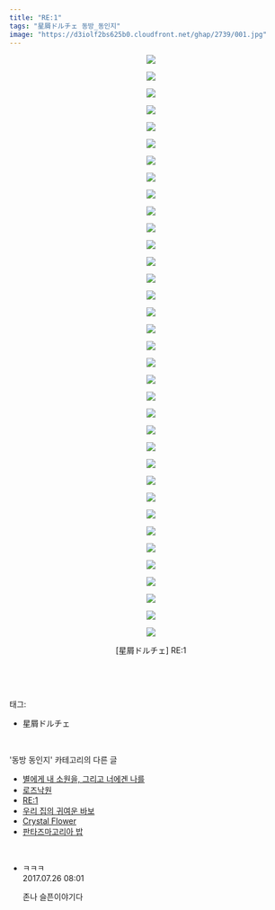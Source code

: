 ```yaml
---
title: "RE:1"
tags: "星屑ドルチェ 동방_동인지"
image: "https://d3iolf2bs625b0.cloudfront.net/ghap/2739/001.jpg"
---
```

<div class="article">
<p style="text-align: center; clear: none; float: none;"><img src="{{ site.imgserver3 }}/ghap/2739/001.jpg"/></p>
<p style="text-align: center; clear: none; float: none;"><img src="{{ site.imgserver3 }}/ghap/2739/002.jpg"/></p>
<p style="text-align: center; clear: none; float: none;"><img src="{{ site.imgserver3 }}/ghap/2739/003.jpg"/></p>
<p style="text-align: center; clear: none; float: none;"><img src="{{ site.imgserver3 }}/ghap/2739/004.jpg"/></p>
<p style="text-align: center; clear: none; float: none;"><img src="{{ site.imgserver3 }}/ghap/2739/005.jpg"/></p>
<p style="text-align: center; clear: none; float: none;"><img src="{{ site.imgserver3 }}/ghap/2739/006.jpg"/></p>
<p style="text-align: center; clear: none; float: none;"><img src="{{ site.imgserver3 }}/ghap/2739/007.jpg"/></p>
<p style="text-align: center; clear: none; float: none;"><img src="{{ site.imgserver3 }}/ghap/2739/008.jpg"/></p>
<p style="text-align: center; clear: none; float: none;"><img src="{{ site.imgserver3 }}/ghap/2739/009.jpg"/></p>
<p style="text-align: center; clear: none; float: none;"><img src="{{ site.imgserver3 }}/ghap/2739/010.jpg"/></p>
<p style="text-align: center; clear: none; float: none;"><img src="{{ site.imgserver3 }}/ghap/2739/011.jpg"/></p>
<p style="text-align: center; clear: none; float: none;"><img src="{{ site.imgserver3 }}/ghap/2739/012.jpg"/></p>
<p style="text-align: center; clear: none; float: none;"><img src="{{ site.imgserver3 }}/ghap/2739/013.jpg"/></p>
<p style="text-align: center; clear: none; float: none;"><img src="{{ site.imgserver3 }}/ghap/2739/014.jpg"/></p>
<p style="text-align: center; clear: none; float: none;"><img src="{{ site.imgserver3 }}/ghap/2739/015.jpg"/></p>
<p style="text-align: center; clear: none; float: none;"><img src="{{ site.imgserver3 }}/ghap/2739/016.jpg"/></p>
<p style="text-align: center; clear: none; float: none;"><img src="{{ site.imgserver3 }}/ghap/2739/017.jpg"/></p>
<p style="text-align: center; clear: none; float: none;"><img src="{{ site.imgserver3 }}/ghap/2739/018.jpg"/></p>
<p style="text-align: center; clear: none; float: none;"><img src="{{ site.imgserver3 }}/ghap/2739/019.jpg"/></p>
<p style="text-align: center; clear: none; float: none;"><img src="{{ site.imgserver3 }}/ghap/2739/020.jpg"/></p>
<p style="text-align: center; clear: none; float: none;"><img src="{{ site.imgserver3 }}/ghap/2739/021.jpg"/></p>
<p style="text-align: center; clear: none; float: none;"><img src="{{ site.imgserver3 }}/ghap/2739/022.jpg"/></p>
<p style="text-align: center; clear: none; float: none;"><img src="{{ site.imgserver3 }}/ghap/2739/023.jpg"/></p>
<p style="text-align: center; clear: none; float: none;"><img src="{{ site.imgserver3 }}/ghap/2739/024.jpg"/></p>
<p style="text-align: center; clear: none; float: none;"><img src="{{ site.imgserver3 }}/ghap/2739/025.jpg"/></p>
<p style="text-align: center; clear: none; float: none;"><img src="{{ site.imgserver3 }}/ghap/2739/026.jpg"/></p>
<p style="text-align: center; clear: none; float: none;"><img src="{{ site.imgserver3 }}/ghap/2739/027.jpg"/></p>
<p style="text-align: center; clear: none; float: none;"><img src="{{ site.imgserver3 }}/ghap/2739/028.jpg"/></p>
<p style="text-align: center; clear: none; float: none;"><img src="{{ site.imgserver3 }}/ghap/2739/029.jpg"/></p>
<p style="text-align: center; clear: none; float: none;"><img src="{{ site.imgserver3 }}/ghap/2739/030.jpg"/></p>
<p style="text-align: center; clear: none; float: none;"><img src="{{ site.imgserver3 }}/ghap/2739/031.jpg"/></p>
<p style="text-align: center; clear: none; float: none;"><img src="{{ site.imgserver3 }}/ghap/2739/032.jpg"/></p>
<p style="text-align: center; clear: none; float: none;"><img src="{{ site.imgserver3 }}/ghap/2739/033.jpg"/></p>
<p style="text-align: center; clear: none; float: none;"><img src="{{ site.imgserver3 }}/ghap/2739/034.jpg"/></p>
<p style="text-align: center; clear: none; float: none;"><img src="{{ site.imgserver3 }}/ghap/2739/035.jpg"/></p>
<p style="text-align: center; clear: none; float: none;">[星屑ドルチェ] RE:1</p>
<p><br/></p>
</div><br/>
<div class="tagTrail">
<p>태그: </p>
<ul>
<li>星屑ドルチェ</li>
</ul>
</div><br/>
<div class="another">
<p>'동방 동인지' 카테고리의 다른 글</p>
<ul>
<li><a href="/ghap_2741">별에게 내 소원을, 그리고 너에겐 나를</a></li>
<li><a href="/ghap_2740">로즈낙원</a></li>
<li><a href="/ghap_2739">RE:1</a></li>
<li><a href="/ghap_2738">우리 집의 귀여운 바보</a></li>
<li><a href="/ghap_2737">Crystal Flower</a></li>
<li><a href="/ghap_2736">판타즈마고리아 밥</a></li>
</ul>
</div><br/>
<div class="cb_module cb_fluid">
<div class="cb_wrt cb_profile">
<div class="comment">
<ul>
<li class="cb_thumb_off" id="comment15044469">
<div class="cb_comment_area">
<div class="cb_info_area">
<div class="cb_section">
<span class="cb_nick_name">ㅋㅋㅋ</span>
</div>
<div class="cb_section">
<span class="cb_date">2017.07.26 08:01 </span>
</div>
</div>
<div class="cb_dsc_comment">
<p class="cb_dsc">
											존나 슬픈이야기다
										</p>
</div>
</div></li>
</ul>
</div>
</div><!-- commentList close -->
</div><br/>
